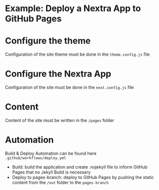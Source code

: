 # Example: Deploy a Nextra App to GitHub Pages

# Configure the theme
Configuration of the site theme must be done in the `theme.config.js` file

# Configure the Nextra App
Configuration of the site must be done in the `next.config.js` file

# Content
Content of the site must be written in the `/pages` folder

# Automation
Build & Deploy Automation can be found here `.github/workflows/deploy.yml`
- Build: build the application and create .nojekyll file to inform GitHub Pages that no Jekyll Build is necessary
- Deploy to pages-branch: deploy to GitHub Pages by pushing the static content from the `/out` folder to the `pages-branch`